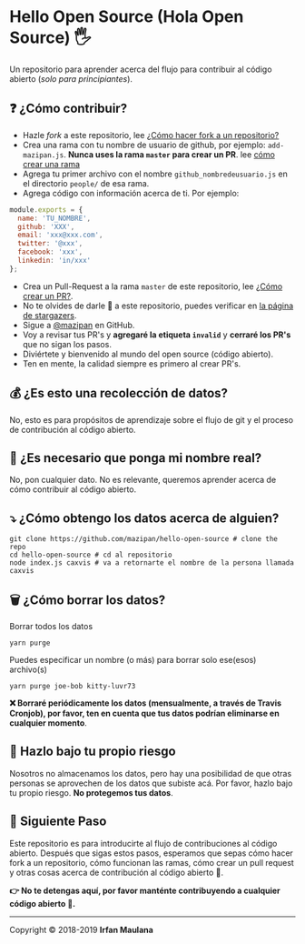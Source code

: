 # Hello Open Source (Hola Open Source) 🖐️

Un repositorio para aprender acerca del flujo para contribuir al código abierto (_solo para principiantes_).

## ❓ ¿Cómo contribuir?

- Hazle _fork_ a este repositorio, lee [¿Cómo hacer fork a un repositorio?](https://help.github.com/articles/fork-a-repo/)
- Crea una rama con tu nombre de usuario de github, por ejemplo: `add-mazipan.js`. **Nunca uses la rama `master` para crear un PR**.
  lee [cómo crear una rama](https://help.github.com/articles/creating-and-deleting-branches-within-your-repository/)
- Agrega tu primer archivo con el nombre `github_nombredeusuario.js` en el directorio `people/` de esa rama.
- Agrega código con información acerca de ti. Por ejemplo: 

```js
module.exports = {
  name: 'TU_NOMBRE',
  github: 'XXX',
  email: 'xxx@xxx.com',
  twitter: '@xxx',
  facebook: 'xxx',
  linkedin: 'in/xxx'
};
```
- Crea un Pull-Request a la rama `master` de este repositorio, lee [¿Cómo crear un PR?](https://help.github.com/articles/creating-a-pull-request/).
- No te olvides de darle 🌟 a este repositorio, puedes verificar en [la página de stargazers](https://github.com/mazipan/hello-open-source/stargazers).
- Sigue a [@mazipan](https://github.com/mazipan) en GitHub.
- Voy a revisar tus PR's y **agregaré la etiqueta `invalid`** y **cerraré los PR's** que no sigan los pasos.
- Diviértete y bienvenido al mundo del open source (código abierto).
- Ten en mente, la calidad siempre es primero al crear PR's.

## 💰 ¿Es esto una recolección de datos?

No, esto es para propósitos de aprendizaje sobre el flujo de git y el proceso de contribución al código abierto.

## 🥶 ¿Es necesario que ponga mi nombre real?

No, pon cualquier dato. No es relevante, queremos aprender acerca de cómo contribuir al código abierto.

## ⤵️ ¿Cómo obtengo los datos acerca de alguien?

```shell
git clone https://github.com/mazipan/hello-open-source # clone the repo
cd hello-open-source # cd al repositorio
node index.js caxvis # va a retornarte el nombre de la persona llamada caxvis
```

## 🗑️ ¿Cómo borrar los datos?

Borrar todos los datos

```shell
yarn purge
```

Puedes especificar un nombre (o más) para borrar solo ese(esos) archivo(s)

```shell
yarn purge joe-bob kitty-luvr73
```

**❌ Borraré periódicamente los datos (mensualmente, a través de Travis Cronjob), por favor, ten en cuenta que tus datos podrían eliminarse en cualquier momento**.

## 🙈 Hazlo bajo tu propio riesgo

Nosotros no almacenamos los datos, pero hay una posibilidad de que otras personas se aprovechen de los datos que subiste acá. Por favor, hazlo bajo tu propio riesgo. **No protegemos tus datos**.

## 🚶 Siguiente Paso

Este repositorio es para introducirte al flujo de contribuciones al código abierto.
Después que sigas estos pasos, esperamos que sepas cómo hacer fork a un repositorio, cómo funcionan las ramas, cómo crear un pull request y otras cosas acerca de contribución al código abierto 🥳.

**👉 No te detengas aquí, por favor manténte contribuyendo a cualquier código abierto 🙏.**

---

Copyright © 2018-2019 **Irfan Maulana**

